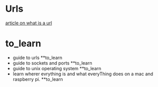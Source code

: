 # Urls

[article on what is a url](https://developer.mozilla.org/en-US/docs/Learn/Common_questions/What_is_a_URL)


# to_learn
- guide to urls **to_learn
- guide to sockets and ports **to_learn
- guide to unix operating system **to_learn
- learn wherer evrything is and what everyThing does on a mac and raspberry pi. **to_learn

